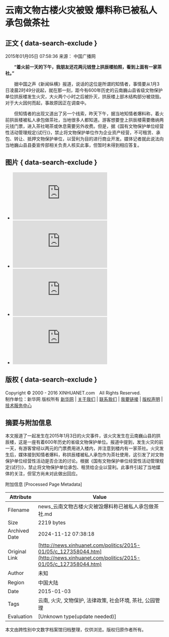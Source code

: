 # 云南文物古楼火灾被毁 爆料称已被私人承包做茶社

## 正文 { data-search-exclude }


2015年01月05日 07:58:36 来源： 中国广播网

　　**“着火前一天的下午，我朋友还花两元钱登上拱辰楼拍照，看到上面有一家茶社。”**

　　据中国之声《新闻纵横》报道，说话的这位是所谓的知情者，事情要从1月3日凌晨2时49分说起，就在那一刻，距今有600年历史的云南巍山县省级文物保护单位拱辰楼发生火灾，大火两个小时之后被扑灭，拱辰楼上部木结构部分被烧毁。对于大火因何而起，事故原因正在调查中。

　　但知情者的出现又道出了另一个线索，昨天下午，据当地知情者爆料称，着火前拱辰楼被私人承包做茶社，当地很多人都知道。游客想要登上拱辰楼需要缴纳两元钱门票，进入茶社喝茶或休息需要另外收费。但是，据《国有文物保护单位经营性活动管理规定(试行)》，禁止将文物保护单位作为企业资产经营，不可租赁、承包、转让、抵押文物保护单位，以营利为目的进行商业开发。媒体记者就此说法向当地巍山县县委宣传部相关负责人核实此事，但暂时未得到相应答复。

## 图片 { data-search-exclude }

- ![西藏僧人练习“跳神” 为迎接藏历新年做准备](http://news.xinhuanet.com/politics/2015-01/04/c_127357347_2.htm)
- ![黄河山西临猗段现大面积流凌 拆除浮桥为流凌“让路”](http://news.xinhuanet.com/local/2015-01/04/c_127355010.htm)
- ![广西小伙拉着轮椅携患病女友游全国](http://news.xinhuanet.com/local/2015-01/04/c_127355017.htm)
- ![赵本山刘老根会馆奢华内景曝光 最低消费18万(图)](http://news.xinhuanet.com/legal/2015-01/04/c_127355635.htm)

## 版权 { data-search-exclude }

Copyright © 2000 - 2016 XINHUANET.com　All Rights Reserved.  
制作单位：新华网 版权所有 [新华网](http://www.news.cn) | [关于我们](http://www.xinhuanet.com/aboutus.htm) | [联系我们](http://news.xinhuanet.com/way.htm) | [我要链接](http://www.xinhuanet.com/linktous.htm) | [版权声明](http://www.xinhuanet.com/xinhua_copyright.htm) | [技术服务中心](http://www.xinhuanet.com/jsfw/index.html)

## 摘要与附加信息

<!-- tcd_abstract -->
本文报道了一起发生在2015年1月3日的火灾事件，该火灾发生在云南巍山县的拱辰楼，这是一座有着600年历史的省级文物保护单位。报道中提到，发生火灾的前一天，有游客曾经以两元的门票费用进入楼内，并注意到楼内有一家茶社。火灾发生后，媒体接到知情者爆料，称拱辰楼被私人承包作为茶社使用，这引发了对文物保护单位经营性活动是否合法的讨论。根据《国有文物保护单位经营性活动管理规定(试行)》，禁止将文物保护单位承包、租赁给企业以营利。此事件引起了当地媒体的关注，但官方尚未对此做出回应。
<!-- tcd_abstract_end -->

附加信息 [Processed Page Metadata]

| Attribute       | Value                                  |
|-----------------|----------------------------------------|
| Filename        | news_云南文物古楼火灾被毁爆料称已被私人承包做茶社.md                             |
| Size            | 2219 bytes                           |
| Archived Date   | 2024-11-12 07:38:18                             |
| Original Link   | [http://news.xinhuanet.com/politics/2015-01/05/c_127358044.htm](http://news.xinhuanet.com/politics/2015-01/05/c_127358044.htm)                       |
| Author          | 未知                               |
| Region          | 中国大陆                               |
| Date            | 2015-01-03                                 |
| Tags            | 云南, 火灾, 文物保护, 法律政策, 社会环境, 茶社, 公园管理                                 |
| Evaluation            | [Unknown type(update needed)]                                 |
<!-- tcd_table_end -->

本文由跨性别中文数字档案馆归档整理，仅供浏览。版权归原作者所有。
